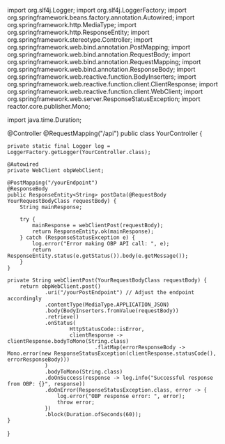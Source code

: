 import org.slf4j.Logger;
import org.slf4j.LoggerFactory;
import org.springframework.beans.factory.annotation.Autowired;
import org.springframework.http.MediaType;
import org.springframework.http.ResponseEntity;
import org.springframework.stereotype.Controller;
import org.springframework.web.bind.annotation.PostMapping;
import org.springframework.web.bind.annotation.RequestBody;
import org.springframework.web.bind.annotation.RequestMapping;
import org.springframework.web.bind.annotation.ResponseBody;
import org.springframework.web.reactive.function.BodyInserters;
import org.springframework.web.reactive.function.client.ClientResponse;
import org.springframework.web.reactive.function.client.WebClient;
import org.springframework.web.server.ResponseStatusException;
import reactor.core.publisher.Mono;

import java.time.Duration;

@Controller
@RequestMapping("/api")
public class YourController {

    private static final Logger log = LoggerFactory.getLogger(YourController.class);

    @Autowired
    private WebClient obpWebClient;

    @PostMapping("/yourEndpoint")
    @ResponseBody
    public ResponseEntity<String> postData(@RequestBody YourRequestBodyClass requestBody) {
        String mainResponse;

        try {
            mainResponse = webClientPost(requestBody);
            return ResponseEntity.ok(mainResponse);
        } catch (ResponseStatusException e) {
            log.error("Error making OBP API call: ", e);
            return ResponseEntity.status(e.getStatus()).body(e.getMessage());
        }
    }

    private String webClientPost(YourRequestBodyClass requestBody) {
        return obpWebClient.post()
                .uri("/yourPostEndpoint") // Adjust the endpoint accordingly
                .contentType(MediaType.APPLICATION_JSON)
                .body(BodyInserters.fromValue(requestBody))
                .retrieve()
                .onStatus(
                        HttpStatusCode::isError,
                        clientResponse -> clientResponse.bodyToMono(String.class)
                                .flatMap(errorResponseBody -> Mono.error(new ResponseStatusException(clientResponse.statusCode(), errorResponseBody)))
                )
                .bodyToMono(String.class)
                .doOnSuccess(response -> log.info("Successful response from OBP: {}", response))
                .doOnError(ResponseStatusException.class, error -> {
                    log.error("OBP response error: ", error);
                    throw error;
                })
                .block(Duration.ofSeconds(60));
    }
}
